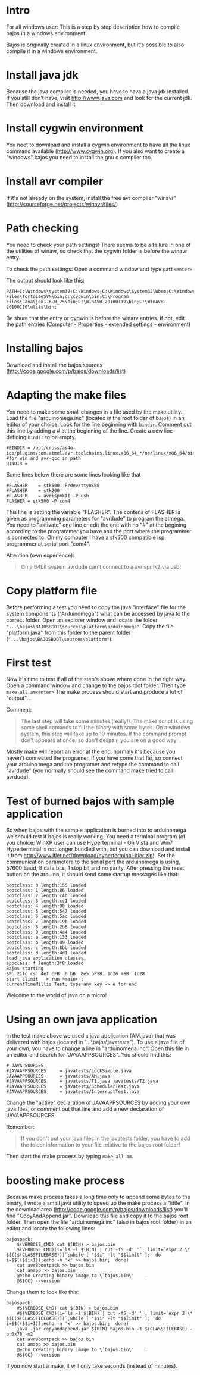 

# Intro #
For all windows user:
This is a step by step description how to compile bajos in a windows environment.

Bajos is originally created in a linux environment, but it's possible to also compile it in a windows environment.


# Install java jdk #
Because the java compiler is needed, you have to hava a java jdk installed.
If you still don't have, visit http://www.java.com and look for the current jdk.
Then download and install it.

# Install cygwin environment #
You neet to download and install a cygwin environment to have all the linux command available (http://www.cygwin.org).
If you also want to create a "windows" bajos you need to install the gnu c compiler too.


# Install avr compiler #
If it's not already on the system, install the free avr compiler "winavr" (http://sourceforge.net/projects/winavr/files/)


# Path checking #
You need to check your path settings!
There seems to be a failure in one of the utilities of winavr, so check that the cygwin folder is before the winavr entry.

To check the path settings:
Open a command window and type `path<enter>`

The output should look like this:
```
PATH=C:\Windows\system32;C:\Windows;C:\Windows\System32\Wbem;C:\Windows\System32\WindowsPowerShell\v1.0\;...;C:\Program Files\TortoiseSVN\bin;c:\cygwin\bin;C:\Program Files\Java\jdk1.6.0_25\bin;C:\WinAVR-20100110\bin;C:\WinAVR-20100110\utils\bin;
```


Be shure that the entry or gygwin is before the winarv entries.
If not, edit the path entries (Computer - Properties - extended settings - environment)


# Installing bajos #
Download and install the bajos sources (http://code.google.com/p/bajos/downloads/list)


# Adapting the make files #
You need to make some small changes in a file used by the make utility.
Load the file "arduinomega.inc" (located in the root folder of bajos) in an editor of your choice.
Look for the line beginning with `bindir`.
Comment out this line by adding a # at the beginning of the line.
Create a new line defining `bindir` to be empty.
```
#BINDIR	= /opt/cross/as4e-ide/plugins/com.atmel.avr.toolchains.linux.x86_64_*/os/linux/x86_64/bin/
#for win and avr-gcc in path
BINDIR =
```

Some lines below there are some lines looking like that
```
#FLASHER	= stk500 -P/dev/ttyUSB0
#FLASHER 	= stk200 
#FLASHER 	= avrispmkII -P usb 
FLASHER = stk500 -P com4
```

This line is setting the variable "FLASHER". The contens of FLASHER is given as programming parameters for "avrdude" to program the
atmega.
You need to "aktivate" one line or edit the one with no "#" at the begining according to the programmer you have and the port where the programmer is connected to.
On my computer I have a stk500 compatible isp programmer at serial port "com4".

Attention (own experience):
> On a 64bit system avrdude can't connect to a avrispmk2 via usb!


# Copy platform file #
Before performing a test you need to copy the java "interface" file for the system components ("Arduinomega") what can be accessed by java to the correct folder.
Open an explorer window and locate the folder `"...\bajos\BAJOSBOOT\sources\platform\arduinomega"`.
Copy the file "platform.java" from this folder to the parent folder (`"...\bajos\BAJOSBOOT\sources\platform"`).


# First test #
Now it's time to test if all of the step's above where done in the right way.
Open a command window and change to the bajos root folder.
Then type `make all am<enter>`
The make process should start and produce a lot of "output"...

Comment:
> The last step will take some minutes (really!). The make script is using some shell comands to fill the binary with some bytes. On a windows system, this step will take up to 10 minutes. If the command prompt don't appears at once, so don't despair, you are on a good way!

Mostly make will report an error at the end, normaly it's because you haven't connected the programer.
If you have come that far, so connect your arduino mega and the programer and retype the command to call "avrdude" (you normally should see the command make tried to call avrdude).

# Test of burned bajos with sample application #
So when bajos with the sample application is burned into to arduinomega we should test if bajos is really working.
You need a terminal program (of you choice; WinXP user can use Hyperterminal - On Vista and Win7 Hyperterminal is not longer bundled with, but you can download and install it from http://www.itler.net/download/hyperterminal-itler.zip).
Set the communication parameters to the serial port the arduinomega is using, 57600 Baud, 8 data bits, 1 stop bit and no parity.
After pressing the reset button on the arduino, it should send some startup messages like that:
```
bootclass: 0 length:155 loaded
bootclass: 1 length:86 loaded
bootclass: 2 length:c4b loaded
bootclass: 3 length:cc1 loaded
bootclass: 4 length:90 loaded
bootclass: 5 length:547 loaded
bootclass: 6 length:5ac loaded
bootclass: 7 length:19b loaded
bootclass: 8 length:2b8 loaded
bootclass: 9 length:4a4 loaded
bootclass: a length:133 loaded
bootclass: b length:89 loaded
bootclass: c length:8bb loaded
bootclass: d length:4d1 loaded
load java application classes:
appclass: f length:3f8 loaded
Bajos starting
SP: 21fc cs: 4ef cFB: 0 hB: 8e5 oPSB: 1b26 mSB: 1c28
start clinit  -> run <main> :
currentTimeMillis Test, type any key -> e for end
```

Welcome to the world of java on a micro!

# Using an own java application #
In the test make above we used a java application (AM.java) that was delivered with bajos (located in "...\bajos\javatests").
To use a java file of your own, you have to change a line in "arduinomega.inc".
Open this file in an editor and search for "JAVAAPPSOURCES".
You should find this:
```
# JAVA SOURCES
#JAVAAPPSOURCES		= javatests/LockSimple.java
JAVAAPPSOURCES		= javatests/AM.java
#JAVAAPPSOURCES		= javatests/T1.java javatests/T2.java
#JAVAAPPSOURCES		= javatests/SchedulerTest.java
#JAVAAPPSOURCES		= javatests/InterruptTest.java
```

Change the "active" declaration of JAVAAPPSOURCES by adding your own java files, or comment out that line and add a new declaration of JAVAAPPSOURCES.

Remember:
> If you don't put your java files in the javatests folder, you have to add the folder information to your file relative to the bajos root folder!

Then start the make process by typing `make all am`.

# boosting make process #
Because make process takes a long time only to append some bytes to the binary, I wrote a small java utility to speed up the make process a "little".
In the download area (http://code.google.com/p/bajos/downloads/list) you'll find "CopyAndAppend.jar".
Download this file and copy it to the bajos root folder.
Then open the file "arduinomega.inc" (also in bajos root folder) in an editor and locate the following lines:
```
bajospack:
	$(VERBOSE_CMD) cat $(BIN) > bajos.bin
	$(VERBOSE_CMD)(i=`ls -l $(BIN) | cut -f5 -d' '`; limit=`expr 2 \* $$(($(CLASSFILEBASE)))`;while [ "$$i" -lt "$$limit" ];  do  i=$$(($$i+1));echo -n 'x' >> bajos.bin;  done)
	cat avr8bootpack >> bajos.bin
	cat amapp >> bajos.bin
	@echo Creating binary image to \`bajos.bin\'	.
	@${CC} --version
```

Change them to look like this:
```
bajospack:
	#$(VERBOSE_CMD) cat $(BIN) > bajos.bin
	#$(VERBOSE_CMD)(i=`ls -l $(BIN) | cut -f5 -d' '`; limit=`expr 2 \* $$(($(CLASSFILEBASE)))`;while [ "$$i" -lt "$$limit" ];  do  i=$$(($$i+1));echo -n 'x' >> bajos.bin;  done)
	java -jar copyandappend.jar $(BIN) bajos.bin -t $(CLASSFILEBASE) -b 0x78 -m2
	cat avr8bootpack >> bajos.bin
	cat amapp >> bajos.bin
	@echo Creating binary image to \`bajos.bin\'	.
	@${CC} --version
```

If you now start a make, it will only take seconds (instead of minutes).